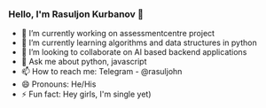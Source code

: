 ### Hello, I'm Rasuljon Kurbanov 👋



- 🔭 I’m currently working on assessmentcentre project
- 🌱 I’m currently learning algorithms and data structures in python
- 👯 I’m looking to collaborate on AI based backend applications
- 💬 Ask me about python, javascript
- 📫 How to reach me: Telegram - @rasuljohn
- 😄 Pronouns: He/His
- ⚡ Fun fact: Hey girls, I'm single yet)

